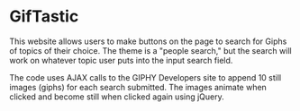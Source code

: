 # GifTastic

This website allows users to make buttons on the page to search for Giphs of topics of their choice. The theme is a "people search," but the search will work on whatever topic user puts into the input search field. 

The code uses AJAX calls to the GIPHY Developers site to append 10 still images (giphs) for each search submitted. The images animate when clicked and become still when clicked again using jQuery.